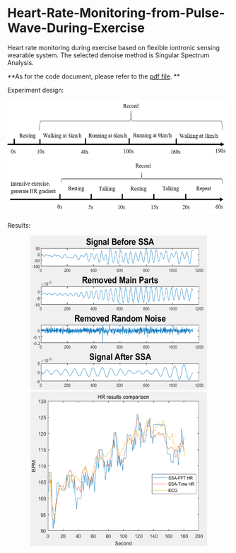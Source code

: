 # Heart-Rate-Monitoring-from-Pulse-Wave-During-Exercise
Heart rate monitoring during exercise based on flexible iontronic sensing wearable system. The selected denoise method is Singular Spectrum Analysis.

**As for the code document, please refer to the [pdf file](https://github.com/yanakk/Heart-Rate-Monitoring-from-Pulse-Wave-During-Exercise/blob/master/Pulse%20Wave%20Denoise%20and%20HR%20Calculation%20Algorithm%20Documentation.pdf). **

Experiment design:

<div align="center">
<img src="https://github.com/yanakk/Heart-Rate-Monitoring-from-Pulse-Wave-During-Exercise/blob/master/img/running%20experiment.png" height="133" width="575">
</div>

<div align="center">
<img src="https://github.com/yanakk/Heart-Rate-Monitoring-from-Pulse-Wave-During-Exercise/blob/master/img/talking%20experiment.png" height="122" width="575">
</div>

Results:

<div align="center">
<img src="https://github.com/yanakk/Heart-Rate-Monitoring-from-Pulse-Wave-During-Exercise/blob/master/img/SSA.png" height="350" width="400">
</div>

<div align="center">
<img src="https://github.com/yanakk/Heart-Rate-Monitoring-from-Pulse-Wave-During-Exercise/blob/master/img/result.png" height="350" width="400">
</div>
